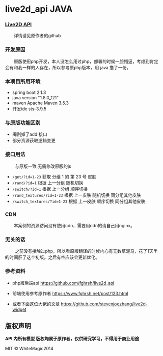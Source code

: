 

# live2d_api JAVA


### [Live2D API][1]
&emsp;&emsp;详情请见原作者的github

### 开发原因
&emsp;&emsp;原版使用php开发，本人没怎么用过php，部署的时候一脸懵逼，考虑到肯定会有和我一样的人存在，所以参考原php版本，用 java 撸了一份。

### 本项目所用环境
- spring boot 2.1.3
- java version "1.8.0_121"
- maven  Apache Maven 3.5.3
- 开发ide sts-3.9.5

### 与原版功能区别
- 阉割掉了add 接口
- 部分资源获取逻辑变更

### 接口用法
&emsp;&emsp; 与原版一致:无需修改原版的js
- `/get/?id=1-23` 获取 分组 1 的 第 23 号 皮肤
- `/rand/?id=1` 根据 上一分组 随机切换
- `/switch/?id=1` 根据 上一分组 顺序切换
- `/rand_textures/?id=1-23` 根据 上一皮肤 随机切换 同分组其他皮肤
- `/switch_textures/?id=1-23` 根据 上一皮肤 顺序切换 同分组其他皮肤

### CDN
&emsp;&emsp;本案例的资源访问没有使用cdn，需要用cdn的请自己用nginx。


### 无关的话
&emsp;&emsp; 之前没有接触过php，所以看原版翻译的时候内心有无数草泥马，花了1天半的时间肝了这个初版。之后有空应该会更新优化。


### 参考资料
- php版后端api
https://github.com/fghrsh/live2d_api

- 前端使用参考原作者 https://www.fghrsh.net/post/123.html
- 或者下面这位大佬的文章 https://github.com/stevenjoezhang/live2d-widget


[1]: https://github.com/fghrsh/live2d_api

## 版权声明

**API 内所有模型 版权均属于原作者，仅供研究学习，不得用于商业用途**

MIT © WhiteMagic2014

